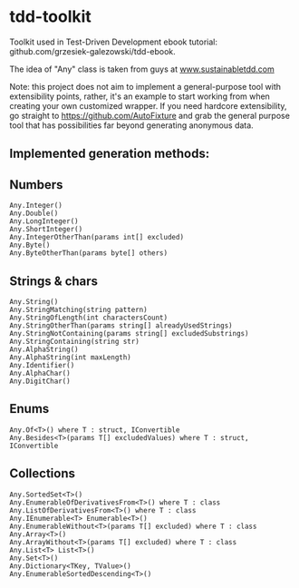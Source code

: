 tdd-toolkit
===========

Toolkit used in Test-Driven Development ebook tutorial: github.com/grzesiek-galezowski/tdd-ebook.

The idea of "Any" class is taken from guys at www.sustainabletdd.com

Note: this project does not aim to implement a general-purpose tool with extensibility points, rather, it's an example to start working from when creating your own customized wrapper. If you need hardcore extensibility, go straight to https://github.com/AutoFixture and grab the general purpose tool that has possibilities far beyond generating anonymous data.

Implemented generation methods:
-

Numbers
-

    Any.Integer()
    Any.Double()
    Any.LongInteger()
    Any.ShortInteger()
    Any.IntegerOtherThan(params int[] excluded)
    Any.Byte()
    Any.ByteOtherThan(params byte[] others)

Strings & chars
-

    Any.String()
    Any.StringMatching(string pattern)
    Any.StringOfLength(int charactersCount)
    Any.StringOtherThan(params string[] alreadyUsedStrings)
    Any.StringNotContaining(params string[] excludedSubstrings)
    Any.StringContaining(string str)
    Any.AlphaString()
    Any.AlphaString(int maxLength)
    Any.Identifier()
    Any.AlphaChar()
    Any.DigitChar()

Enums
-

    Any.Of<T>() where T : struct, IConvertible
    Any.Besides<T>(params T[] excludedValues) where T : struct, IConvertible
    
Collections
-

    Any.SortedSet<T>()
    Any.EnumerableOfDerivativesFrom<T>() where T : class
    Any.ListOfDerivativesFrom<T>() where T : class
    Any.IEnumerable<T> Enumerable<T>()
    Any.EnumerableWithout<T>(params T[] excluded) where T : class
    Any.Array<T>()
    Any.ArrayWithout<T>(params T[] excluded) where T : class
    Any.List<T> List<T>()
    Any.Set<T>()
    Any.Dictionary<TKey, TValue>()
    Any.EnumerableSortedDescending<T>()

